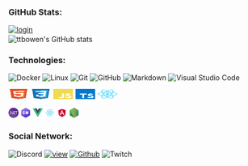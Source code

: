 ### GitHub Stats:
[![login](https://github-widgetbox.vercel.app/api/profile?username=staffuser&data=followers,repositories,stars,commits&theme=nautilus)](https://github.com/staffuser/github-widgetbox)
<br>
<img align="center" src="https://github-readme-stats.vercel.app/api?username=staffuser&show_icons=true&theme=blueberry" alt="ttbowen's GitHub stats"></img>
<br>
### Technologies:
<!-- line1 -->
![Docker](https://img.shields.io/badge/-Docker-000?&logo=Docker)
![Linux](https://img.shields.io/badge/-Linux-000?&logo=Linux)
![Git](https://img.shields.io/badge/-Git-05122A?style=flat&logo=git)
![GitHub](https://img.shields.io/badge/-GitHub-05122A?style=flat&logo=github)
![Markdown](https://img.shields.io/badge/-Markdown-05122A?style=flat&logo=markdown)
![Visual Studio Code](https://img.shields.io/badge/-Visual%20Studio%20Code-05122A?style=flat&logo=visual-studio-code&logoColor=007ACC)
<br>
<!-- line2 -->
<img alt="HTML" height="20" width="40" src="https://raw.githubusercontent.com/devicons/devicon/master/icons/html5/html5-original.svg"></img>
<img alt="CSS" height="20" width="40" src="https://raw.githubusercontent.com/devicons/devicon/master/icons/css3/css3-original.svg"></img>
<img alt="JS" height="20" width="40" src="https://raw.githubusercontent.com/devicons/devicon/master/icons/javascript/javascript-plain.svg"></img>
<img alt="TS" height="20" width="40" src="https://raw.githubusercontent.com/devicons/devicon/master/icons/typescript/typescript-plain.svg"></img>
<img alt="React" height="20" width="40" src="https://raw.githubusercontent.com/devicons/devicon/master/icons/react/react-original.svg"> </img>
<br>
<!-- line3 -->
<img height="20" width="20" src="https://raw.githubusercontent.com/github/explore/80688e429a7d4ef2fca1e82350fe8e3517d3494d/topics/dotnet/dotnet.png"></img>
<img height="20" width="20" src="https://raw.githubusercontent.com/github/explore/80688e429a7d4ef2fca1e82350fe8e3517d3494d/topics/csharp/csharp.png"></img>
<img height="20" width="20" src="https://raw.githubusercontent.com/github/explore/80688e429a7d4ef2fca1e82350fe8e3517d3494d/topics/vue/vue.png"></img>
<img height="20" width="20" src="https://raw.githubusercontent.com/github/explore/80688e429a7d4ef2fca1e82350fe8e3517d3494d/topics/react/react.png"></img>
<img height="20" width="20" src="https://raw.githubusercontent.com/github/explore/80688e429a7d4ef2fca1e82350fe8e3517d3494d/topics/angular/angular.png"></img>
<img height="20" width="20" src="https://raw.githubusercontent.com/github/explore/80688e429a7d4ef2fca1e82350fe8e3517d3494d/topics/nodejs/nodejs.png"></img>
<br>
### Social Network:
![Discord](https://img.shields.io/discord/1016068838074359889) [![view](https://komarev.com/ghpvc/?username=staffuser&color=blue)](https://github.com/staffuser)
[![Github](https://img.shields.io/github/followers/staffuser?label=Follow&style=social)](https://github.com/staffuser) ![Twitch](https://img.shields.io/twitch/status/pro13_0?style=social)<br>
